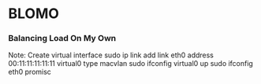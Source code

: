 # BLOMO

### Balancing Load On My Own


Note: Create virtual interface
      sudo ip link add link eth0 address 00:11:11:11:11:11 virtual0 type macvlan
      sudo ifconfig virtual0 up
      sudo ifconfig eth0 promisc 
